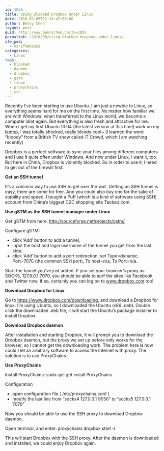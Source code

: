 ```yaml
---
id: 1055
title: Using Blocked Dropbox under Linux
date: 2010-09-05T12:19:47+08:00
author: Benny Chen
layout: post
guid: http://www.bennychen.cn/?p=1055
permalink: /2010/09/using-blocked-dropbox-under-linux/
sfw_pwd:
  - msFiftW0poL9
categories:
  - Linux
tags:
  - blocked
  - daemon
  - dropbox
  - gstm
  - linux
  - proxychains
  - ssh
---
```

Recently I&#8217;ve been starting to use Ubuntu. I am just a newbie to Linux, so everything seems hard for me on the first time. No matter how familiar we are with Windows, when transferred to the Linux world, we become a computer idiot again. But everything is also fresh and attractive for me. When I get my first Ubuntu 10.04 (the latest version at this time) work on my laptop, I was totally shocked, really bloody cool~ (I learned the word &#8220;bloody&#8221; from a British TV show called IT Crowd, which I am watching recently)

Dropbox is a perfect software to sync your files among different computers and I use it quite often under Windows. And now under Linux, I want it, too. But here in China, Dropbox is violently blocked. So in order to use it, I need to get out of the firewall first.

**Get an SSH tunnel**
  
It&#8217;s a common way to use SSH to get over the wall. Getting an SSH tunnel is easy, there are some for free. And you could also buy one for the sake of stability and speed. I bought a Puff (which is a kind of software using SSH) account from China&#8217;s biggest C2C shopping site Taobao.com.

**Use gSTM as the SSH tunnel manager under Linux**
  
Get gSTM from here: <http://sourceforge.net/projects/gstm/>
  
Configure gSTM:

  * click &#8216;Add&#8217; button to add a tunnel;
  * input the host and login username of the tunnel you get from the last step;
  * click &#8216;Add&#8217; button to add a port redirection, set Type=dynamic, Port=7070 (the common SSH port), To host=n/a, To Port=n/a.

Start the tunnel you&#8217;ve just added. If you set your browser&#8217;s proxy as SOCK5, 127.0.0.1:7070, you should be able to surf the sites like Facebook and Twitter now. If so, certainly you can log on to www.dropbox.com too!

**Download Dropbox for Linux**
  
Go to <https://www.dropbox.com/downloading>, and download a Dropbox for linux. I&#8217;m using Ubuntu, so I downloaded the Ubuntu (x86 .deb). Double click the downloaded .deb file, it will start the Ubuntu&#8217;s package installer to install Dropbox.

**Download Dropbox daemon**
  
After installation and starting Dropbox, it will prompt you to download the Dropbox daemon, but the proxy we set up before only works for the browser, so I cannot get the downloading work. The problem here is how could I let an arbitrary software to access the Internet with proxy. The solution is to use ProxyChains.

**Use ProxyChains**
  
Install ProxyChains: sudo apt-get install ProxyChains
  
Configuration

  * open configuration file ( /etc/proxychains.conf )
  * modify the last line from &#8220;socks4 127.0.0.1 9050&#8221; to &#8220;socks5 127.0.0.1 7070&#8221;

Now you should be able to use the SSH proxy to download Dropbox daemon.
  
Open terminal, and enter: proxychains dropbox start -i

This will start Dropbox with the SSH proxy. After the daemon is downloaded and installed, we could enjoy Dropbox again.